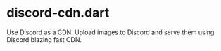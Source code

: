 # discord-cdn.dart

Use Discord as a CDN. Upload images to Discord and serve them using Discord blazing fast CDN.
